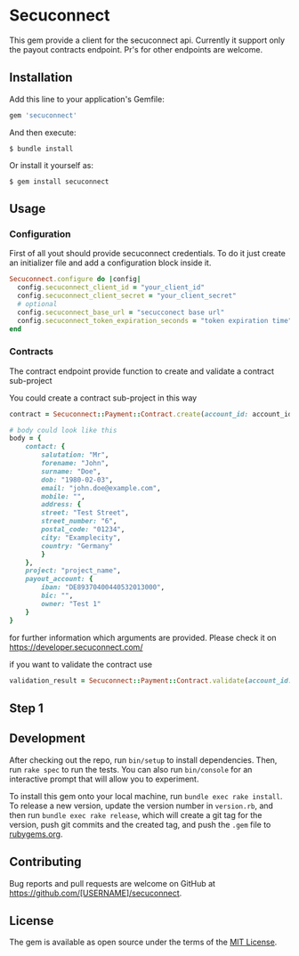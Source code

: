 # Secuconnect

This gem provide a client for the secuconnect api. Currently it support only the payout contracts endpoint. Pr's for other endpoints are welcome.

## Installation

Add this line to your application's Gemfile:

```ruby
gem 'secuconnect'
```

And then execute:

    $ bundle install

Or install it yourself as:

    $ gem install secuconnect

## Usage

### Configuration

First of all yout should provide secuconnect credentials. To do it just create an initializer file and add a configuration block inside it.

```ruby
Secuconnect.configure do |config|
  config.secuconnect_client_id = "your_client_id"
  config.secuconnect_client_secret = "your_client_secret"
  # optional
  config.secuconnect_base_url = "secucconect base url"
  config.secuconnect_token_expiration_seconds = "token expiration time"
end
```

### Contracts

The contract endpoint provide function to create and validate a contract sub-project

You could create a contract sub-project in this way

```ruby
contract = Secuconnect::Payment::Contract.create(account_id: account_id, body: body)

# body could look like this
body = {
    contact: {
        salutation: "Mr",
        forename: "John",
        surname: "Doe",
        dob: "1980-02-03",
        email: "john.doe@example.com",
        mobile: "",
        address: {
        street: "Test Street",
        street_number: "6",
        postal_code: "01234",
        city: "Examplecity",
        country: "Germany"
        }
    },
    project: "project_name",
    payout_account: {
        iban: "DE89370400440532013000",
        bic: "",
        owner: "Test 1"
    }
}
```

for further information which arguments are provided. Please check it on https://developer.secuconnect.com/

if you want to validate the contract use

```ruby
validation_result = Secuconnect::Payment::Contract.validate(account_id: account_id)
```

## Step 1

## Development

After checking out the repo, run `bin/setup` to install dependencies. Then, run `rake spec` to run the tests. You can also run `bin/console` for an interactive prompt that will allow you to experiment.

To install this gem onto your local machine, run `bundle exec rake install`. To release a new version, update the version number in `version.rb`, and then run `bundle exec rake release`, which will create a git tag for the version, push git commits and the created tag, and push the `.gem` file to [rubygems.org](https://rubygems.org).

## Contributing

Bug reports and pull requests are welcome on GitHub at https://github.com/[USERNAME]/secuconnect.

## License

The gem is available as open source under the terms of the [MIT License](https://opensource.org/licenses/MIT).
